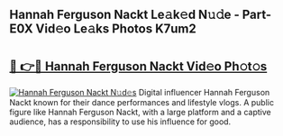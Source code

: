 ## Hannah Ferguson Nackt Le𝚊k𝚎d N𝚞𝚍e - Part-E0X Vid𝚎o Le𝚊ks Photos K7um2

# <h2><a href="http://fba723.evod.top/?m=Hannah+Ferguson+Nackt">🔗 👉🔴 Hannah Ferguson Nackt Vid𝚎o Ph𝚘t𝚘s</a></h2>

[![Hannah Ferguson Nackt N𝚞d𝚎s](https://i.imgur.com/8V9OHl7.gif)](http://fba723.evod.top/?m=Hannah+Ferguson+Nackt)
Digital influencer Hannah Ferguson Nackt known for their dance performances and lifestyle vlogs. A public figure like Hannah Ferguson Nackt, with a large platform and a captive audience, has a responsibility to use his influence for good. 
